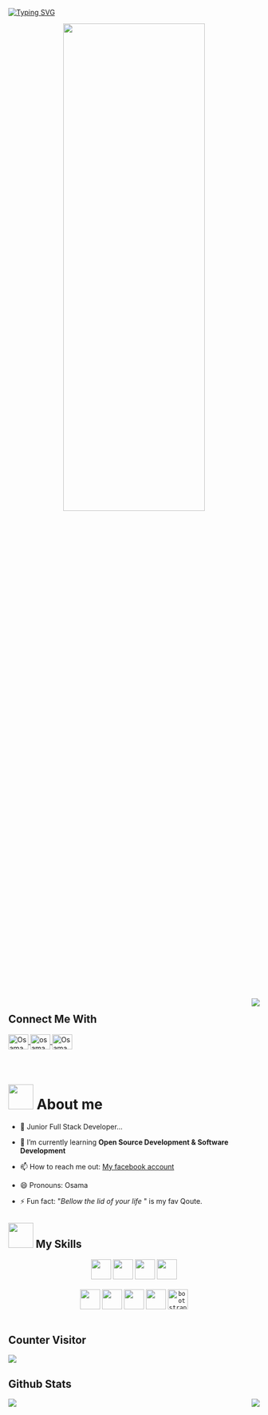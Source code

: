 
[![Typing SVG](https://readme-typing-svg.herokuapp.com?color=C0392B&size=40&center=true&vCenter=true&width=1000&lines=Welcome;My+name+is+Osam+Ahmed;I+am+from+Egypt;I'm+studying+Backend+and+frontend;I+am+using+Django+framework+and+react)](https://git.io/typing-svg)
<!-- 
```python
from django.http import HttpResponse
from time import sleep
from random import choice

def my_life(request):
    try:
        food = ["Meat", "Fish", "Chicken"]
        my_food = choice(food)
        osama = request.GET.get('osama')
        osama.wakeup()
        sleep(2500)
        fares.eat(eat=my_food)
        sleep(2500)
        coffee = "Brazilian_coffee with 1 sugars"
        if "sugar" in coffee:
            osama.moveToWorking()
            return HttpResponse("Moved to working")
        else:
            return HttpResponse("End of the day")
    except:
        return HttpResponse("An error occurred")

``` -->
 <div align="center">
<img src="https://i.ibb.co/fSZ1T8g/git.gif" align="center" style="width: 75%; height: 50%" />
</div>   
  


<!-- <h3 align="center">I'm Osama, junior Full Stack python Developer</h3> -->
<!------>


<img src="https://komarev.com/ghpvc/?username=OosamaAhmed&&style=flat-square" align="right" />
<h2 align="left">Connect Me With</h2>
<!------>

<p align="left">

  <a href="https://www.linkedin.com/in/oosamaahmed" target="blank">
    <img align="center" src="https://github.com/HouariZegai/HouariZegai/blob/master/icons/linkedin.png" alt="Osama Ahmed" height="30" width="40" />
  </a>
  <a href="https://twitter.com/OsOs1872" target="blank">
    <img align="center" src="https://github.com/HouariZegai/HouariZegai/blob/master/icons/twitter.png" alt="osama" height="30" width="40" />
  </a>
  <a href="https://www.facebook.com/OsamaAhmedAlkatkoti" target="blank">
    <img align="center" src="https://github.com/HouariZegai/HouariZegai/blob/master/icons/facebook.png" alt="Osama " height="30" width="40" />
  </a>
</p>

<br/>

# <img src="https://media.giphy.com/media/VgCDAzcKvsR6OM0uWg/giphy.gif" width="50" draggable="false" > About me

- 🔭 Junior Full Stack Developer...

- 🌱 I’m currently learning **Open Source Development & Software Development**

- 📫 How to reach me out: [My facebook account](https://www.facebook.com/OsamaAhmedAlkatkoti/)

- 😄 Pronouns: Osama

- ⚡ Fun fact: "_Bellow the lid of your life_ " is my fav Qoute.

## <img src="https://media.giphy.com/media/WUlplcMpOCEmTGBtBW/giphy.gif" width="50" /> My Skills

<div align="center">
  <code><img height="40" src="https://raw.githubusercontent.com/github/explore/80688e429a7d4ef2fca1e82350fe8e3517d3494d/topics/python/python.png" /></code>
  <code><img height="40" src="https://img.icons8.com/color/48/000000/django.png" /></code>
  <code><img height="40" src="https://raw.githubusercontent.com/github/explore/80688e429a7d4ef2fca1e82350fe8e3517d3494d/topics/html/html.png"></code>
<code><img height="40" src="https://raw.githubusercontent.com/github/explore/80688e429a7d4ef2fca1e82350fe8e3517d3494d/topics/css/css.png"></code>

<br />

<br />
<code><img height="40" src="https://raw.githubusercontent.com/github/explore/80688e429a7d4ef2fca1e82350fe8e3517d3494d/topics/git/git.png"></code>
<code><img height="40" src="https://raw.githubusercontent.com/github/explore/80688e429a7d4ef2fca1e82350fe8e3517d3494d/topics/react/react.png"></code>
<code><img height="40" src="https://raw.githubusercontent.com/devicons/devicon/master/icons/postgresql/postgresql-original-wordmark.svg"></code>
<code><img height="40" src="https://raw.githubusercontent.com/devicons/devicon/master/icons/mysql/mysql-original-wordmark.svg"></code>
<code><img src="https://raw.githubusercontent.com/devicons/devicon/master/icons/bootstrap/bootstrap-plain.svg" alt="bootstrap" width="40" height="40" /></code>

</div>

<br />

## Counter Visitor
<img src="https://profile-counter.glitch.me/Oosamaahmed/count.svg" />

## Github Stats 
<p>
<img align="left" src="https://github-readme-stats.vercel.app/api/top-langs/?username=OosamaAhmed&show_icons=true&theme=radical"  />
 </p>
 
<p>
  <img align="right" src="https://github-readme-stats.vercel.app/api?username=oosamaahmed&show_icons=true&theme=radical" />
</p>










